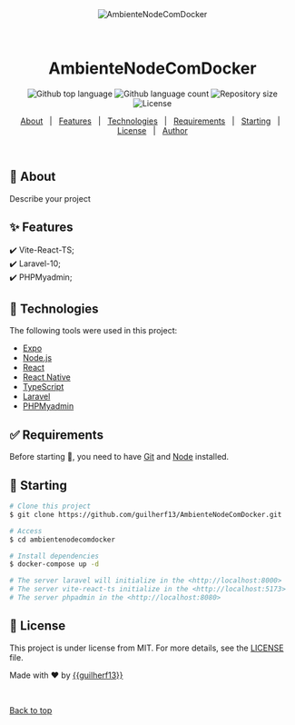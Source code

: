 <div align="center" id="top"> 
  <img src="./.github/app.gif" alt="AmbienteNodeComDocker" />

  &#xa0;

  <!-- <a href="https://ambientenodecomdocker.netlify.app">Demo</a> -->
</div>

<h1 align="center">AmbienteNodeComDocker</h1>

<p align="center">
  <img alt="Github top language" src="https://img.shields.io/github/languages/top/{{guilherf13}}/ambientenodecomdocker?color=56BEB8">

  <img alt="Github language count" src="https://img.shields.io/github/languages/count/{{guilherf13}}/ambientenodecomdocker?color=56BEB8">

  <img alt="Repository size" src="https://img.shields.io/github/repo-size/{{guilherf13}}/ambientenodecomdocker?color=56BEB8">

  <img alt="License" src="https://img.shields.io/github/license/{{guilherf13}}/ambientenodecomdocker?color=56BEB8">

  <!-- <img alt="Github issues" src="https://img.shields.io/github/issues/{{guilherf13}}/ambientenodecomdocker?color=56BEB8" /> -->

  <!-- <img alt="Github forks" src="https://img.shields.io/github/forks/{{guilherf13}}/ambientenodecomdocker?color=56BEB8" /> -->

  <!-- <img alt="Github stars" src="https://img.shields.io/github/stars/{{guilherf13}}/ambientenodecomdocker?color=56BEB8" /> -->
</p>

<!-- Status -->

<!-- <h4 align="center"> 
	🚧  AmbienteNodeComDocker 🚀 Under construction...  🚧
</h4> 

<hr> -->

<p align="center">
  <a href="#dart-about">About</a> &#xa0; | &#xa0; 
  <a href="#sparkles-features">Features</a> &#xa0; | &#xa0;
  <a href="#rocket-technologies">Technologies</a> &#xa0; | &#xa0;
  <a href="#white_check_mark-requirements">Requirements</a> &#xa0; | &#xa0;
  <a href="#checkered_flag-starting">Starting</a> &#xa0; | &#xa0;
  <a href="#memo-license">License</a> &#xa0; | &#xa0;
  <a href="https://github.com/{{YOUR_GITHUB_USERNAME}}" target="_blank">Author</a>
</p>

<br>

## :dart: About ##

Describe your project

## :sparkles: Features ##

:heavy_check_mark: Vite-React-TS;\
:heavy_check_mark: Laravel-10;\
:heavy_check_mark: PHPMyadmin;

## :rocket: Technologies ##

The following tools were used in this project:

- [Expo](https://expo.io/)
- [Node.js](https://nodejs.org/en/)
- [React](https://pt-br.reactjs.org/)
- [React Native](https://reactnative.dev/)
- [TypeScript](https://www.typescriptlang.org/)
- [Laravel](https://laravel.com/docs/10.x)
- [PHPMyadmin](https://www.phpmyadmin.net/)

## :white_check_mark: Requirements ##

Before starting :checkered_flag:, you need to have [Git](https://git-scm.com) and [Node](https://nodejs.org/en/) installed.

## :checkered_flag: Starting ##

```bash
# Clone this project
$ git clone https://github.com/guilherf13/AmbienteNodeComDocker.git

# Access
$ cd ambientenodecomdocker

# Install dependencies
$ docker-compose up -d

# The server laravel will initialize in the <http://localhost:8000>
# The server vite-react-ts initialize in the <http://localhost:5173>
# The server phpadmin in the <http://localhost:8080>
```

## :memo: License ##

This project is under license from MIT. For more details, see the [LICENSE](LICENSE.md) file.


Made with :heart: by <a href="https://github.com/{{guilherf13}}" target="_blank">{{guilherf13}}</a>

&#xa0;

<a href="#top">Back to top</a>
